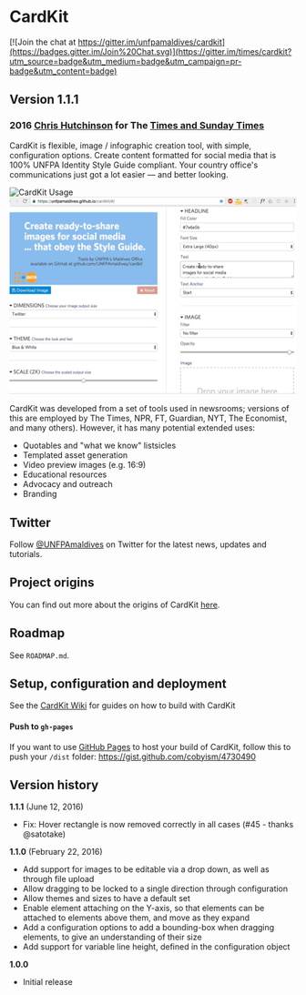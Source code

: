 # CardKit

[![Join the chat at https://gitter.im/unfpamaldives/cardkit](https://badges.gitter.im/Join%20Chat.svg)](https://gitter.im/times/cardkit?utm_source=badge&utm_medium=badge&utm_campaign=pr-badge&utm_content=badge)

## Version 1.1.1

### 2016 [Chris Hutchinson](http://www.github.com/chrishutchinson) for The [Times and Sunday Times](http://www.github.com/times)

CardKit is flexible, image / infographic creation tool, with simple, configuration options. 
Create content formatted for social media that is 100% UNFPA Identity Style Guide compliant. Your country office's communications just got a lot easier — and better looking.

![CardKit Usage](demo.gif)
![CardKit Usage](demo2.gif)
<!--![CardKit Usage](http://fat.gfycat.com/FoolhardyGaseousCockroach.gif)-->

CardKit was developed from a set of tools used in newsrooms; versions of this are employed by The Times, NPR, FT, Guardian, NYT, The Economist, and many others). However, it has many potential extended uses:

- Quotables and "what we know" listsicles
- Templated asset generation
- Video preview images (e.g. 16:9)
- Educational resources
- Advocacy and outreach
- Branding

## Twitter

Follow [@UNFPAmaldives](http://www.twitter.com/unfpamaldives) on Twitter for the latest news, updates and tutorials.

## Project origins

You can find out more about the origins of CardKit [here](https://medium.com/digital-times/how-we-used-an-open-source-meme-generator-to-promote-our-journalism-a0f963aa7465).

## Roadmap

See `ROADMAP.md`.

## Setup, configuration and deployment

See the [CardKit Wiki](https://github.com/times/cardkit/wiki) for guides on how to build with CardKit

#### Push to `gh-pages`

If you want to use [GitHub Pages](https://pages.github.com/) to host your build of CardKit, follow this to push your `/dist` folder: https://gist.github.com/cobyism/4730490

## Version history

**1.1.1** (June 12, 2016)

- Fix: Hover rectangle is now removed correctly in all cases (#45 - thanks @satotake)

**1.1.0** (February 22, 2016)

- Add support for images to be editable via a drop down, as well as through file upload
- Allow dragging to be locked to a single direction through configuration
- Allow themes and sizes to have a default set
- Enable element attaching on the Y-axis, so that elements can be attached to elements above them, and move as they expand
- Add a configuration options to add a bounding-box when dragging elements, to give an understanding of their size
- Add support for variable line height, defined in the configuration object


**1.0.0**

- Initial release

